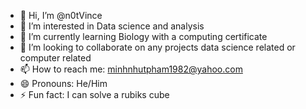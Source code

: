 - 👋 Hi, I’m @n0tVince
- 👀 I’m interested in Data science and analysis
- 🌱 I’m currently learning Biology with a computing certificate
- 💞️ I’m looking to collaborate on any projects data science related or computer related
- 📫 How to reach me: minhnhutpham1982@yahoo.com
- 😄 Pronouns: He/Him
- ⚡ Fun fact: I can solve a rubiks cube

<!---
n0tVince/n0tVince is a ✨ special ✨ repository because its `README.md` (this file) appears on your GitHub profile.
You can click the Preview link to take a look at your changes.
--->
